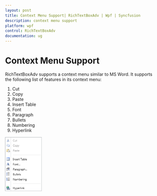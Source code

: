```yaml
---
layout: post
title: Context Menu Support| RichTextBoxAdv | Wpf | Syncfusion
description: context menu support
platform: wpf
control: RichTextBoxAdv
documentation: ug
---
```


# Context Menu Support

RichTextBoxAdv supports a context menu similar to MS Word. It supports the following list of features in its context menu:

1. Cut
2. Copy
3. Paste
4. Insert Table
5. Font
6. Paragraph
7. Bullets
8. Numbering
9. Hyperlink





![](Context-Menu-Support_images/Context-Menu-Support_img1.png)



